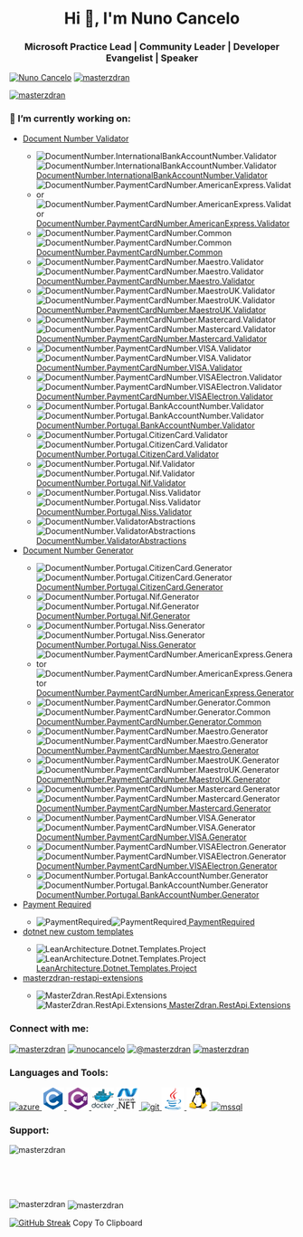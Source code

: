 <h1 align="center">Hi 👋, I'm Nuno Cancelo</h1>
<h3 align="center">Microsoft Practice Lead | Community Leader | Developer Evangelist | Speaker</h3>

<p align="left"> 
 
<a href="https://www.linkedin.com/in/nunocancelo/" target="blank"><img src="https://img.shields.io/badge/LinkedIn-0077B5?style=for-the-badge&logo=linkedin&logoColor=white" alt="Nuno Cancelo" /></a> 
<a href="https://github.com/masterzdran" target="blank"><img src="https://img.shields.io/github/followers/masterzdran?logo=github&style=for-the-badge" alt="masterzdran" /></a> 
</p>

<p align="left"> <a href="https://github.com/ryo-ma/github-profile-trophy"><img src="https://github-profile-trophy.vercel.app/?username=masterzdran" alt="masterzdran" /></a> </p>

<h3> 🔭 I’m currently working on:</h3>
<ul>
<li><a href="https://github.com/masterzdran/document-number-validator">Document Number Validator</a></li>
<ul>
    <li><img src="https://img.shields.io/nuget/v/DocumentNumber.InternationalBankAccountNumber.Validator" alt="DocumentNumber.InternationalBankAccountNumber.Validator"/><img src="https://img.shields.io/nuget/dt/DocumentNumber.InternationalBankAccountNumber.Validator" alt="DocumentNumber.InternationalBankAccountNumber.Validator"/><a href="https://www.nuget.org/packages/DocumentNumber.InternationalBankAccountNumber.Validator/" target="blank"> DocumentNumber.InternationalBankAccountNumber.Validator</a></li>
    <li><img src="https://img.shields.io/nuget/v/DocumentNumber.PaymentCardNumber.AmericanExpress.Validator" alt="DocumentNumber.PaymentCardNumber.AmericanExpress.Validator"/><img src="https://img.shields.io/nuget/dt/DocumentNumber.PaymentCardNumber.AmericanExpress.Validator" alt="DocumentNumber.PaymentCardNumber.AmericanExpress.Validator"/><a href="https://www.nuget.org/packagesDocumentNumber.PaymentCardNumber.AmericanExpress.Validator/" target="blank"> DocumentNumber.PaymentCardNumber.AmericanExpress.Validator</a></li>
    <li><img src="https://img.shields.io/nuget/v/DocumentNumber.PaymentCardNumber.Common" alt="DocumentNumber.PaymentCardNumber.Common"/><img src="https://img.shields.io/nuget/dt/DocumentNumber.PaymentCardNumber.Common" alt="DocumentNumber.PaymentCardNumber.Common"/><a href="https://www.nuget.org/packages/DocumentNumber.PaymentCardNumber.Common/" target="blank"> DocumentNumber.PaymentCardNumber.Common</a></li>
    <li><img src="https://img.shields.io/nuget/v/DocumentNumber.PaymentCardNumber.Maestro.Validator" alt="DocumentNumber.PaymentCardNumber.Maestro.Validator"/><img src="https://img.shields.io/nuget/dt/DocumentNumber.PaymentCardNumber.Maestro.Validator" alt="DocumentNumber.PaymentCardNumber.Maestro.Validator"/><a href="https://www.nuget.org/packages/DocumentNumber.PaymentCardNumber.Maestro.Validator/" target="blank"> DocumentNumber.PaymentCardNumber.Maestro.Validator</a></li>
    <li><img src="https://img.shields.io/nuget/v/DocumentNumber.PaymentCardNumber.MaestroUK.Validator" alt="DocumentNumber.PaymentCardNumber.MaestroUK.Validator"/><img src="https://img.shields.io/nuget/dt/DocumentNumber.PaymentCardNumber.MaestroUK.Validator" alt="DocumentNumber.PaymentCardNumber.MaestroUK.Validator"/><a href="https://www.nuget.org/packages/DocumentNumber.PaymentCardNumber.MaestroUK.Validator/" target="blank"> DocumentNumber.PaymentCardNumber.MaestroUK.Validator</a></li>
    <li><img src="https://img.shields.io/nuget/v/DocumentNumber.PaymentCardNumber.Mastercard.Validator" alt="DocumentNumber.PaymentCardNumber.Mastercard.Validator"/><img src="https://img.shields.io/nuget/dt/DocumentNumber.PaymentCardNumber.Mastercard.Validator" alt="DocumentNumber.PaymentCardNumber.Mastercard.Validator"/><a href="https://www.nuget.org/packages/DocumentNumber.PaymentCardNumber.Mastercard.Validator/" target="blank"> DocumentNumber.PaymentCardNumber.Mastercard.Validator</a></li>
    <li><img src="https://img.shields.io/nuget/v/DocumentNumber.PaymentCardNumber.VISA.Validator" alt="DocumentNumber.PaymentCardNumber.VISA.Validator"/><img src="https://img.shields.io/nuget/dt/DocumentNumber.PaymentCardNumber.VISA.Validator" alt="DocumentNumber.PaymentCardNumber.VISA.Validator"/><a href="https://www.nuget.org/packages/DocumentNumber.PaymentCardNumber.VISA.Validator/" target="blank"> DocumentNumber.PaymentCardNumber.VISA.Validator</a></li>
    <li><img src="https://img.shields.io/nuget/v/DocumentNumber.PaymentCardNumber.VISAElectron.Validator" alt="DocumentNumber.PaymentCardNumber.VISAElectron.Validator"/><img src="https://img.shields.io/nuget/dt/DocumentNumber.PaymentCardNumber.VISAElectron.Validator" alt="DocumentNumber.PaymentCardNumber.VISAElectron.Validator"/><a href="https://www.nuget.org/packages/DocumentNumber.PaymentCardNumber.VISAElectron.Validator/" target="blank"> DocumentNumber.PaymentCardNumber.VISAElectron.Validator</a></li>
    <li><img src="https://img.shields.io/nuget/v/DocumentNumber.Portugal.BankAccountNumber.Validator" alt="DocumentNumber.Portugal.BankAccountNumber.Validator"/><img src="https://img.shields.io/nuget/dt/DocumentNumber.Portugal.BankAccountNumber.Validator" alt="DocumentNumber.Portugal.BankAccountNumber.Validator"/><a href="https://www.nuget.org/packages/DocumentNumber.Portugal.BankAccountNumber.Validator/" target="blank"> DocumentNumber.Portugal.BankAccountNumber.Validator</a></li>
    <li><img src="https://img.shields.io/nuget/v/DocumentNumber.Portugal.CitizenCard.Validator" alt="DocumentNumber.Portugal.CitizenCard.Validator"/><img src="https://img.shields.io/nuget/dt/DocumentNumber.Portugal.CitizenCard.Validator" alt="DocumentNumber.Portugal.CitizenCard.Validator"/><a href="https://www.nuget.org/packages/DocumentNumber.Portugal.CitizenCard.Validator/" target="blank"> DocumentNumber.Portugal.CitizenCard.Validator</a></li>
    <li><img src="https://img.shields.io/nuget/v/DocumentNumber.Portugal.Nif.Validator" alt="DocumentNumber.Portugal.Nif.Validator"/><img src="https://img.shields.io/nuget/dt/DocumentNumber.Portugal.Nif.Validator" alt="DocumentNumber.Portugal.Nif.Validator"/><a href="https://www.nuget.org/packages/DocumentNumber.Portugal.Nif.Validator/" target="blank"> DocumentNumber.Portugal.Nif.Validator</a></li>
    <li><img src="https://img.shields.io/nuget/v/DocumentNumber.Portugal.Niss.Validator" alt="DocumentNumber.Portugal.Niss.Validator"/><img src="https://img.shields.io/nuget/dt/DocumentNumber.Portugal.Niss.Validator" alt="DocumentNumber.Portugal.Niss.Validator"/><a href="https://www.nuget.org/packages/DocumentNumber.Portugal.Niss.Validator/" target="blank"> DocumentNumber.Portugal.Niss.Validator</a></li>
    <li><img src="https://img.shields.io/nuget/v/DocumentNumber.ValidatorAbstractions" alt="DocumentNumber.ValidatorAbstractions"/><img src="https://img.shields.io/nuget/dt/DocumentNumber.ValidatorAbstractions" alt="DocumentNumber.ValidatorAbstractions"/><a href="https://www.nuget.org/packages/DocumentNumber.ValidatorAbstractions/" target="blank"> DocumentNumber.ValidatorAbstractions</a></li>
</ul>
<li><a href="https://github.com/masterzdran/document-number-validator">Document Number Generator</a></li>
<ul>
    <li><img src="https://img.shields.io/nuget/v/DocumentNumber.Portugal.CitizenCard.Generator" alt="DocumentNumber.Portugal.CitizenCard.Generator"/><img src="https://img.shields.io/nuget/dt/DocumentNumber.Portugal.CitizenCard.Generator" alt="DocumentNumber.Portugal.CitizenCard.Generator"/><a href="https://www.nuget.org/packages/DocumentNumber.Portugal.CitizenCard.Generator/" target="blank"> DocumentNumber.Portugal.CitizenCard.Generator</a></li>
    <li><img src="https://img.shields.io/nuget/v/DocumentNumber.Portugal.Nif.Generator" alt="DocumentNumber.Portugal.Nif.Generator"/><img src="https://img.shields.io/nuget/dt/DocumentNumber.Portugal.Nif.Generator" alt="DocumentNumber.Portugal.Nif.Generator"/><a href="https://www.nuget.org/packages/DocumentNumber.Portugal.Nif.Generator/" target="blank"> DocumentNumber.Portugal.Nif.Generator</a></li>
    <li><img src="https://img.shields.io/nuget/v/DocumentNumber.Portugal.Niss.Generator" alt="DocumentNumber.Portugal.Niss.Generator"/><img src="https://img.shields.io/nuget/dt/DocumentNumber.Portugal.Niss.Generator" alt="DocumentNumber.Portugal.Niss.Generator"/><a href="https://www.nuget.org/packages/DocumentNumber.Portugal.Niss.Generator/" target="blank"> DocumentNumber.Portugal.Niss.Generator</a></li>
    <li><img src='https://img.shields.io/nuget/v/DocumentNumber.PaymentCardNumber.AmericanExpress.Generator' alt='DocumentNumber.PaymentCardNumber.AmericanExpress.Generator'/><img src='https://img.shields.io/nuget/dt/DocumentNumber.PaymentCardNumber.AmericanExpress.Generator' alt='DocumentNumber.PaymentCardNumber.AmericanExpress.Generator'/><a href='https://www.nuget.org/packages/DocumentNumber.PaymentCardNumber.AmericanExpress.Generator' target='blank'> DocumentNumber.PaymentCardNumber.AmericanExpress.Generator</a></li>
    <li><img src='https://img.shields.io/nuget/v/DocumentNumber.PaymentCardNumber.Generator.Common' alt='DocumentNumber.PaymentCardNumber.Generator.Common'/><img src='https://img.shields.io/nuget/dt/DocumentNumber.PaymentCardNumber.Generator.Common' alt='DocumentNumber.PaymentCardNumber.Generator.Common'/><a href='https://www.nuget.org/packages/DocumentNumber.PaymentCardNumber.Generator.Common' target='blank'> DocumentNumber.PaymentCardNumber.Generator.Common</a></li>
    <li><img src='https://img.shields.io/nuget/v/DocumentNumber.PaymentCardNumber.Maestro.Generator' alt='DocumentNumber.PaymentCardNumber.Maestro.Generator'/><img src='https://img.shields.io/nuget/dt/DocumentNumber.PaymentCardNumber.Maestro.Generator' alt='DocumentNumber.PaymentCardNumber.Maestro.Generator'/><a href='https://www.nuget.org/packages/DocumentNumber.PaymentCardNumber.Maestro.Generator' target='blank'> DocumentNumber.PaymentCardNumber.Maestro.Generator</a></li>
    <li><img src='https://img.shields.io/nuget/v/DocumentNumber.PaymentCardNumber.MaestroUK.Generator' alt='DocumentNumber.PaymentCardNumber.MaestroUK.Generator'/><img src='https://img.shields.io/nuget/dt/DocumentNumber.PaymentCardNumber.MaestroUK.Generator' alt='DocumentNumber.PaymentCardNumber.MaestroUK.Generator'/><a href='https://www.nuget.org/packages/DocumentNumber.PaymentCardNumber.MaestroUK.Generator' target='blank'> DocumentNumber.PaymentCardNumber.MaestroUK.Generator</a></li>
    <li><img src='https://img.shields.io/nuget/v/DocumentNumber.PaymentCardNumber.Mastercard.Generator' alt='DocumentNumber.PaymentCardNumber.Mastercard.Generator'/><img src='https://img.shields.io/nuget/dt/DocumentNumber.PaymentCardNumber.Mastercard.Generator' alt='DocumentNumber.PaymentCardNumber.Mastercard.Generator'/><a href='https://www.nuget.org/packages/DocumentNumber.PaymentCardNumber.Mastercard.Generator' target='blank'> DocumentNumber.PaymentCardNumber.Mastercard.Generator</a></li>
    <li><img src='https://img.shields.io/nuget/v/DocumentNumber.PaymentCardNumber.VISA.Generator' alt='DocumentNumber.PaymentCardNumber.VISA.Generator'/><img src='https://img.shields.io/nuget/dt/DocumentNumber.PaymentCardNumber.VISA.Generator' alt='DocumentNumber.PaymentCardNumber.VISA.Generator'/><a href='https://www.nuget.org/packages/DocumentNumber.PaymentCardNumber.VISA.Generator' target='blank'> DocumentNumber.PaymentCardNumber.VISA.Generator</a></li>
    <li><img src='https://img.shields.io/nuget/v/DocumentNumber.PaymentCardNumber.VISAElectron.Generator' alt='DocumentNumber.PaymentCardNumber.VISAElectron.Generator'/><img src='https://img.shields.io/nuget/dt/DocumentNumber.PaymentCardNumber.VISAElectron.Generator' alt='DocumentNumber.PaymentCardNumber.VISAElectron.Generator'/><a href='https://www.nuget.org/packages/DocumentNumber.PaymentCardNumber.VISAElectron.Generator' target='blank'> DocumentNumber.PaymentCardNumber.VISAElectron.Generator</a></li>
    <li><img src='https://img.shields.io/nuget/v/DocumentNumber.Portugal.BankAccountNumber.Generator' alt='DocumentNumber.Portugal.BankAccountNumber.Generator'/><img src='https://img.shields.io/nuget/dt/DocumentNumber.Portugal.BankAccountNumber.Generator' alt='DocumentNumber.Portugal.BankAccountNumber.Generator'/><a href='https://www.nuget.org/packages/DocumentNumber.Portugal.BankAccountNumber.Generator' target='blank'> DocumentNumber.Portugal.BankAccountNumber.Generator</a></li>

</ul>

<li><a href="https://github.com/masterzdran/payment-required">Payment Required</a></li>
<ul>
    <li><img src="https://img.shields.io/nuget/v/PaymentRequired" alt="PaymentRequired"/><img src="https://img.shields.io/nuget/dt/PaymentRequired" alt="PaymentRequired"/><a href="https://www.nuget.org/packages/PaymentRequired/" target="blank"> PaymentRequired</a></li>
</ul>
<li><a href="https://github.com/masterzdran/dotnet-new-custom-templates">dotnet new custom templates</a></li>
<ul>
<li><img src="https://img.shields.io/nuget/v/LeanArchitecture.Dotnet.Templates.Project" alt="LeanArchitecture.Dotnet.Templates.Project"/><img src="https://img.shields.io/nuget/dt/LeanArchitecture.Dotnet.Templates.Project" alt="LeanArchitecture.Dotnet.Templates.Project"/><a href="https://www.nuget.org/packages/LeanArchitecture.Dotnet.Templates.Project/" target="blank"> LeanArchitecture.Dotnet.Templates.Project</a></li>
</ul>
<li><a href=https://github.com/masterzdran/masterzdran-restapi-extensions">masterzdran-restapi-extensions</a></li>
<ul>
<li><img src="https://img.shields.io/nuget/v/MasterZdran.RestApi.Extensions" alt="MasterZdran.RestApi.Extensions"/><img src="https://img.shields.io/nuget/dt/MasterZdran.RestApi.Extensions" alt="MasterZdran.RestApi.Extensions"/><a href="https://www.nuget.org/packages/MasterZdran.RestApi.Extensions/" target="blank"> MasterZdran.RestApi.Extensions</a></li>
</ul>
</ul>




<h3 align="left">Connect with me:</h3>
<p align="left">
<a href="https://twitter.com/masterzdran" target="blank"><img align="center" src="https://raw.githubusercontent.com/rahuldkjain/github-profile-readme-generator/master/src/images/icons/Social/twitter.svg" alt="masterzdran" height="30" width="40" /></a>
<a href="https://linkedin.com/in/nunocancelo" target="blank"><img align="center" src="https://raw.githubusercontent.com/rahuldkjain/github-profile-readme-generator/master/src/images/icons/Social/linked-in-alt.svg" alt="nunocancelo" height="30" width="40" /></a>
<a href="https://medium.com/@masterzdran" target="blank"><img align="center" src="https://raw.githubusercontent.com/rahuldkjain/github-profile-readme-generator/master/src/images/icons/Social/medium.svg" alt="@masterzdran" height="30" width="40" /></a>
<a href="https://www.hackerrank.com/masterzdran" target="blank"><img align="center" src="https://raw.githubusercontent.com/rahuldkjain/github-profile-readme-generator/master/src/images/icons/Social/hackerrank.svg" alt="masterzdran" height="30" width="40" /></a>
</p>

<h3 align="left">Languages and Tools:</h3>
<p align="left"> <a href="https://azure.microsoft.com/en-in/" target="_blank" rel="noreferrer"> <img src="https://www.vectorlogo.zone/logos/microsoft_azure/microsoft_azure-icon.svg" alt="azure" width="40" height="40"/> </a> <a href="https://www.cprogramming.com/" target="_blank" rel="noreferrer"> <img src="https://raw.githubusercontent.com/devicons/devicon/master/icons/c/c-original.svg" alt="c" width="40" height="40"/> </a> <a href="https://www.w3schools.com/cs/" target="_blank" rel="noreferrer"> <img src="https://raw.githubusercontent.com/devicons/devicon/master/icons/csharp/csharp-original.svg" alt="csharp" width="40" height="40"/> </a> <a href="https://www.docker.com/" target="_blank" rel="noreferrer"> <img src="https://raw.githubusercontent.com/devicons/devicon/master/icons/docker/docker-original-wordmark.svg" alt="docker" width="40" height="40"/> </a> <a href="https://dotnet.microsoft.com/" target="_blank" rel="noreferrer"> <img src="https://raw.githubusercontent.com/devicons/devicon/master/icons/dot-net/dot-net-original-wordmark.svg" alt="dotnet" width="40" height="40"/> </a> <a href="https://git-scm.com/" target="_blank" rel="noreferrer"> <img src="https://www.vectorlogo.zone/logos/git-scm/git-scm-icon.svg" alt="git" width="40" height="40"/> </a> <a href="https://www.java.com" target="_blank" rel="noreferrer"> <img src="https://raw.githubusercontent.com/devicons/devicon/master/icons/java/java-original.svg" alt="java" width="40" height="40"/> </a> <a href="https://www.linux.org/" target="_blank" rel="noreferrer"> <img src="https://raw.githubusercontent.com/devicons/devicon/master/icons/linux/linux-original.svg" alt="linux" width="40" height="40"/> </a> <a href="https://www.microsoft.com/en-us/sql-server" target="_blank" rel="noreferrer"> <img src="https://www.svgrepo.com/show/303229/microsoft-sql-server-logo.svg" alt="mssql" width="40" height="40"/> </a> </p>

<h3 align="left">Support:</h3>
<p><a href="https://www.buymeacoffee.com/masterzdran"> <img align="left" src="https://cdn.buymeacoffee.com/buttons/v2/default-yellow.png" height="50" width="210" alt="masterzdran" /></a></p><br><br>

<br><br>
<p><img align="left" src="https://github-readme-stats.vercel.app/api/top-langs?username=masterzdran&show_icons=true&locale=en&layout=compact" alt="masterzdran" /></p>

<p>&nbsp;<img align="center" src="https://github-readme-stats.vercel.app/api?username=masterzdran&show_icons=true&locale=en" alt="masterzdran" /></p>

<p><a href="https://git.io/streak-stats"><img src="https://github-readme-streak-stats.herokuapp.com?user=masterzdran" alt="GitHub Streak" /></a>
Copy To Clipboard</p>
